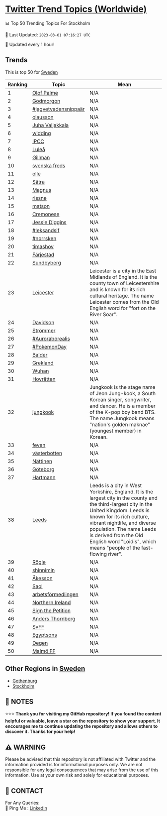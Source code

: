 [Twitter Trend Topics (Worldwide)](https://github.com/ErcinDedeoglu/Twitter-Trend-Topics)
==========


📊 Top 50 Trending Topics For Stockholm

📆 Last Updated: `2023-03-01 07:16:27 UTC`

🔧 Updated every 1 hour!


## Trends

This is top 50 for [Sweden](</Sweden>)

| Ranking | Topic | Mean |
| ------- | ------------ | ------------ |
| 1 | [Olof Palme](http://twitter.com/search?q=Olof+Palme) | N/A |
| 2 | [Godmorgon](http://twitter.com/search?q=Godmorgon) | N/A |
| 3 | [#jagvetvadensnippaär](http://twitter.com/search?q=%23jagvetvadensnippa%c3%a4r) | N/A |
| 4 | [olausson](http://twitter.com/search?q=olausson) | N/A |
| 5 | [Juha Valjakkala](http://twitter.com/search?q=Juha+Valjakkala) | N/A |
| 6 | [widding](http://twitter.com/search?q=widding) | N/A |
| 7 | [IPCC](http://twitter.com/search?q=IPCC) | N/A |
| 8 | [Luleå](http://twitter.com/search?q=Lule%c3%a5) | N/A |
| 9 | [Gillman](http://twitter.com/search?q=Gillman) | N/A |
| 10 | [svenska freds](http://twitter.com/search?q=svenska+freds) | N/A |
| 11 | [olle](http://twitter.com/search?q=olle) | N/A |
| 12 | [Sätra](http://twitter.com/search?q=S%c3%a4tra) | N/A |
| 13 | [Magnus](http://twitter.com/search?q=Magnus) | N/A |
| 14 | [rissne](http://twitter.com/search?q=rissne) | N/A |
| 15 | [matson](http://twitter.com/search?q=matson) | N/A |
| 16 | [Cremonese](http://twitter.com/search?q=Cremonese) | N/A |
| 17 | [Jessie Diggins](http://twitter.com/search?q=Jessie+Diggins) | N/A |
| 18 | [#leksandsif](http://twitter.com/search?q=%23leksandsif) | N/A |
| 19 | [#norrsken](http://twitter.com/search?q=%23norrsken) | N/A |
| 20 | [timashov](http://twitter.com/search?q=timashov) | N/A |
| 21 | [Färjestad](http://twitter.com/search?q=F%c3%a4rjestad) | N/A |
| 22 | [Sundbyberg](http://twitter.com/search?q=Sundbyberg) | N/A |
| 23 | [Leicester](http://twitter.com/search?q=Leicester) | Leicester is a city in the East Midlands of England. It is the county town of Leicestershire and is known for its rich cultural heritage. The name Leicester comes from the Old English word for "fort on the River Soar". |
| 24 | [Davidson](http://twitter.com/search?q=Davidson) | N/A |
| 25 | [Strömmer](http://twitter.com/search?q=Str%c3%b6mmer) | N/A |
| 26 | [#Auroraborealis](http://twitter.com/search?q=%23Auroraborealis) | N/A |
| 27 | [#PokemonDay](http://twitter.com/search?q=%23PokemonDay) | N/A |
| 28 | [Balder](http://twitter.com/search?q=Balder) | N/A |
| 29 | [Grekland](http://twitter.com/search?q=Grekland) | N/A |
| 30 | [Wuhan](http://twitter.com/search?q=Wuhan) | N/A |
| 31 | [Hovrätten](http://twitter.com/search?q=Hovr%c3%a4tten) | N/A |
| 32 | [jungkook](http://twitter.com/search?q=jungkook) | Jungkook is the stage name of Jeon Jung-kook, a South Korean singer, songwriter, and dancer. He is a member of the K-pop boy band BTS. The name Jungkook means "nation's golden maknae" (youngest member) in Korean. |
| 33 | [feven](http://twitter.com/search?q=feven) | N/A |
| 34 | [västerbotten](http://twitter.com/search?q=v%c3%a4sterbotten) | N/A |
| 35 | [Nättinen](http://twitter.com/search?q=N%c3%a4ttinen) | N/A |
| 36 | [Göteborg](http://twitter.com/search?q=G%c3%b6teborg) | N/A |
| 37 | [Hartmann](http://twitter.com/search?q=Hartmann) | N/A |
| 38 | [Leeds](http://twitter.com/search?q=Leeds) | Leeds is a city in West Yorkshire, England. It is the largest city in the county and the third-largest city in the United Kingdom. Leeds is known for its rich culture, vibrant nightlife, and diverse population. The name Leeds is derived from the Old English word "Loidis", which means "people of the fast-flowing river". |
| 39 | [Rögle](http://twitter.com/search?q=R%c3%b6gle) | N/A |
| 40 | [shinnimin](http://twitter.com/search?q=shinnimin) | N/A |
| 41 | [Åkesson](http://twitter.com/search?q=%c3%85kesson) | N/A |
| 42 | [Saol](http://twitter.com/search?q=Saol) | N/A |
| 43 | [arbetsförmedlingen](http://twitter.com/search?q=arbetsf%c3%b6rmedlingen) | N/A |
| 44 | [Northern Ireland](http://twitter.com/search?q=Northern+Ireland) | N/A |
| 45 | [Sign the Petition](http://twitter.com/search?q=Sign+the+Petition) | N/A |
| 46 | [Anders Thornberg](http://twitter.com/search?q=Anders+Thornberg) | N/A |
| 47 | [SvFF](http://twitter.com/search?q=SvFF) | N/A |
| 48 | [Egyptsons](http://twitter.com/search?q=Egyptsons) | N/A |
| 49 | [Degen](http://twitter.com/search?q=Degen) | N/A |
| 50 | [Malmö FF](http://twitter.com/search?q=Malm%c3%b6+FF) | N/A |



## Other Regions in [Sweden](</Sweden>)

* [Gothenburg](</Sweden/Gothenburg.md>)
* [Stockholm](</Sweden/Stockholm.md>)



## 📝 NOTES

⭐⭐⭐ **Thank you for visiting my GitHub repository! If you found the content helpful or valuable, leave a star on the repository to show your support. It encourages me to continue updating the repository and allows others to discover it. Thanks for your help!**


## ⚠️ WARNING

Please be advised that this repository is not affiliated with Twitter and the information provided is for informational purposes only. We are not responsible for any legal consequences that may arise from the use of this information. Use at your own risk and solely for educational purposes.


## 📨 CONTACT

 For Any Queries:  
            🏓 Ping Me : [LinkedIn](https://www.linkedin.com/in/ercindedeoglu/)
